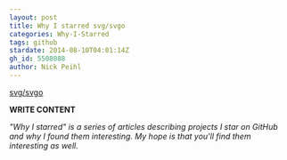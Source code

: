 ```yaml
---
layout: post
title: Why I starred svg/svgo
categories: Why-I-Starred
tags: github
stardate: 2014-08-10T04:01:14Z
gh_id: 5508088
author: Nick Peihl
---
```


[svg/svgo](star.repo.html_url)

**WRITE CONTENT**

*"Why I starred" is a series of articles describing projects I star on GitHub and why I found them interesting. My hope is that you'll find them interesting as well.*


